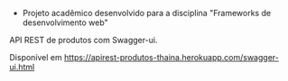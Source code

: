 - Projeto acadêmico desenvolvido para a disciplina "Frameworks de desenvolvimento web" <br>

API REST de produtos com Swagger-ui. <br> 

Disponível em https://apirest-produtos-thaina.herokuapp.com/swagger-ui.html

